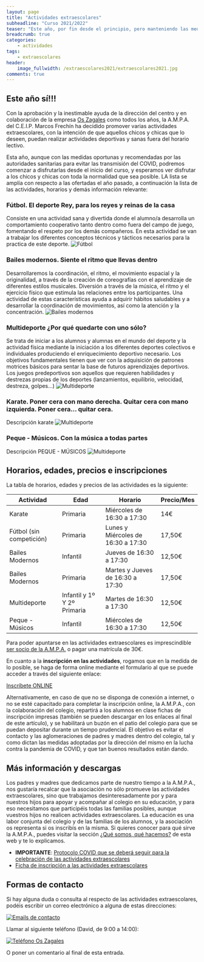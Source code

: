 ```yaml
---
layout: page
title: "Actividades extraescolares"
subheadline: "Curso 2021/2022"
teaser: "Este año, por fin desde el principio, pero manteniendo las medidas de seguridad recomendadas por las autoridades sanitarias"
breadcrumb: true
categories:
    - actividades
tags:
    - extraescolares
header:
    image_fullwidth: /extraescolares2021/extraescolares2021.jpg
comments: true
---
```

<!--more-->

## Este año sí!!!

Con la aprobación y la inestimable ayuda de la dirección del centro y en colaboración de la empresa <a href="https://oszagales.com/" target="_blank">Os Zagales</a> como todos los años, la A.M.P.A. del C.E.I.P. Marcos Frechín ha decidido promover varias actividades extraescolares, con la intención de que aquellos chicos y chicas que lo deseen, puedan realizar actividades deportivas y sanas fuera del horario lectivo.

Esta año, aunque con las medidas oportunas y recomendadas por las autoridades sanitarias para evitar las transmisión del COVID, podremos comenzar a disfrutarlas desde el inicio del curso, y esperamos ver disfrutar a los chicos y chicas con toda la normalidad que sea posible. LA lista se amplía con respecto a las ofertadas el año pasado, a continuación la lista de las actividades, horarios y demás información relevante: 

### **Fútbol**. El deporte Rey, para los reyes y reinas de la casa

Consiste en una actividad sana y divertida donde el alumno/a desarrolla un comportamiento cooperativo tanto dentro como fuera del campo de juego, fomentando el respeto por los demás compañeros. En esta actividad se van a trabajar los diferentes conceptos técnicos y tácticos necesarios para la practica de este deporte.
![Fútbol](/images/extraescolares2021/futbol.jpg "Fútbol")

### **Bailes modernos**. Siente el ritmo que llevas dentro

Desarrollaremos la coordinación, el ritmo, el movimiento espacial y la originalidad, a través de la creación de coreografías con el aprendizaje de diferentes estilos musicales. Diversión a través de la música, el ritmo y el ejercicio físico que estimula las relaciones entre los participantes. Una actividad de estas características ayuda a adquirir hábitos saludables y a desarrollar la coordinación de movimientos, así como la atención y la concentración.
![Bailes modernos](/images/extraescolares2021/baile.jpg "Bailes modernos")

### **Multideporte** ¿Por qué quedarte con uno sólo?

Se trata de iniciar a los alumnos y alumnas en el mundo del deporte y la actividad física mediante la iniciación a los diferentes deportes colectivos e individuales produciendo el enriquecimiento deportivo necesario. Los objetivos fundamentales tienen que ver con la adquisición de patrones motrices básicos para sentar la base de futuros aprendizajes deportivos. Los juegos predeportivos son aquellos que requieren habilidades y destrezas propias de los deportes (lanzamientos, equilibrio, velocidad,  destreza, golpes…)
![Multideporte](/images/extraescolares2021/multideporte.jpg "Multideporte")

### **Karate**. Poner cera con mano derecha. Quitar cera con mano izquierda. Poner cera... quitar cera.

Descripción karate
![Multideporte](/images/extraescolares2122/karate.jpg "Karate")

### **Peque - Músicos**. Con la música a todas partes

Descripción PEQUE - MÚSICOS
![Multideporte](/images/extraescolares2122/pequemusicos.jpg "Peque - Músicos")

## Horarios, edades, precios e inscripciones

La tabla de horarios, edades y precios de las actividades es la siguiente:

Actividad | Edad | Horario | Precio/Mes
----------|--------|---------|-------
Karate | Primaria | Miércoles de 16:30 a 17:30 | 14€
Fútbol (sin competición) | Primaria | Lunes y Miércoles de 16:30 a 17:30 | 17,50€
Bailes Modernos | Infantil | Jueves de 16:30 a 17:30 | 12,50€
Bailes Modernos | Primaria | Martes y Jueves de 16:30 a 17:30 | 17,50€
Multideporte | Infantil y 1º Y 2º Primaria | Martes de 16:30 a 17:30 | 12,50€
Peque - Músicos | Infantil | Miércoles de 16:30 a 17:30 | 12,50€

Para poder apuntarse en las actividades extraescolares es imprescindible [ser socio de la A.M.P.A.](/aboutus/) o pagar una matrícula de 30€.

En cuanto a la **inscripción en las actividades**, rogamos que en la medida de lo posible, se haga de forma online mediante el formulario al que se puede acceder a través del siguiente enlace:

<a href="https://forms.gle/UovuToJJn2zDrXCE7" target="_blank" class="button large radius alert">Inscríbete ONLINE</a>

Alternativamente, en caso de que no se disponga de conexión a internet, o no se esté capacitado para completar la inscripción online, la A.M.P.A., con la colaboración del colegio, repartirá a los alumnos en clase fichas de inscripción impresas (también se pueden descargar en los enlaces al final de este artículo), y se habilitará un buzón en el patio del colegio para que se puedan depositar durante un tiempo prudencial. El objetivo es evitar el contacto y las aglomeraciones de padres y madres dentro del colegio, tal y como dictan las medidas adoptadas por la dirección del mismo en la lucha contra la pandemia de COVID, y que tan buenos resultados están dando.

## Más información y descargas

Los padres y madres que dedicamos parte de nuestro tiempo a la A.M.P.A., nos gustaría recalcar que la asociación no sólo promueve las actividades extraescolares, sino que trabajamos desinteresadamente por y para nuestros hijos para apoyar y acompañar al colegio en su educación, y para eso necesitamos que participéis todas las familias posibles, aunque vuestros hijos no realicen actividades extraescolares. La educación es una labor conjunta del colegio y de las familias de los alumnos, y la asociación os representa si os inscribís en la misma. Si quieres conocer para qué sirve la A.M.P.A., puedes visitar la sección [¿Qué somos, qué hacemos?](/aboutus/) de esta web y te lo explicamos.

- **IMPORTANTE**: <a href="/docs/COVIDFREE.pdf" target="_blank">Protocolo COVID que se deberá seguir para la celebración de las actividades extraescolares</a>
- <a href="/docs/Inscrip2122.pdf" target="_blank">Ficha de inscripción a las actividades extraescolares</a>

## Formas de contacto

Si hay alguna duda o consulta al respecto de las actividades extraescolares, podéis escribir un correo electrónico a alguna de estas direcciones:

[![Emails de contacto](/images/emailsExtraescolares.png "Emails de contacto")](mailto:marcosfrechin@oszagales.com)

Llamar al siguiente teléfono (David, de 9:00 a 14:00):

[![Teléfono Os Zagales](/images/tlfOsZagales.png "Teléfono Os Zagales")](tel:+34680154655)

O poner un comentario al final de esta entrada.

